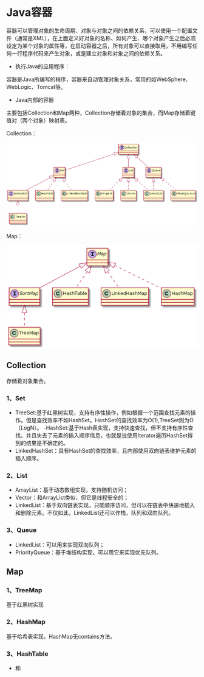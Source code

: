 # Java容器

容器可以管理对象的生命周期、对象与对象之间的依赖关系，可以使用一个配置文件（通常是XML），在上面定义好对象的名称、如何产生、哪个对象产生之后必须设定为某个对象的属性等，在启动容器之后，所有对象可以直接取用，不用编写任何一行程序代码来产生对象，或是建立对象和对象之间的依赖关系。

- 执行Java的应用程序：

容器是Java所编写的程序，容器来自动管理对象关系，常用的如WebSphere、WebLogic、Tomcat等。

- Java内部的容器

主要包括Collection和Map两种，Collection存储着对象的集合，而Map存储着键值对（两个对象）映射表。

Collection：

![title](https://raw.githubusercontent.com/XQLong/Logging/master/img/2019/08/03/1564804991136-1564804991152.png)

Map：

![title](https://raw.githubusercontent.com/XQLong/Logging/master/img/2019/08/03/1564805101849-1564805101849.png)

## Collection

存储着对象集合。

### 1、Set

- TreeSet:基于红黑树实现，支持有序性操作，例如根据一个范围查找元素的操作。但是查找效率不如HashSet。HashSet的查找效率为O(1),TreeSet则为O（LogN）。
-HashSet:基于Hash表实现，支持快速查找，但不支持有序性查找。并且失去了元素的插入顺序信息，也就是说使用Iterator遍历HashSet得到的结果是不确定的。
- LinkedHashSet：具有HashSet的查找效率，且内部使用双向链表维护元素的插入顺序。

### 2、List

- ArrayList：基于动态数组实现，支持随机访问；
- Vector：和ArrayList类似，但它是线程安全的；
- LinkedList：基于双向链表实现，只能顺序访问，但可以在链表中快速地插入和删除元素。不仅如此，LinkedList还可以作栈，队列和双向队列。

### 3、Queue

- LinkedList：可以用来实现双向队列；
- PriorityQueue：基于堆结构实现，可以用它来实现优先队列。

## Map

### 1、TreeMap
基于红黑树实现

### 2、HashMap
基于哈希表实现。HashMap无contains方法。

### 3、HashTable
- 和


